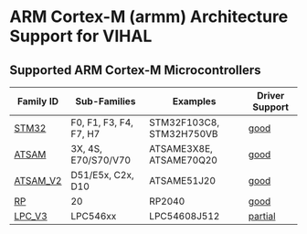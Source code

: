 # ARM Cortex-M (armm) Architecture Support for VIHAL

## Supported ARM Cortex-M Microcontrollers

 Family ID | Sub-Families | Examples | Driver Support
-----------|--------------|----------|---------------
[STM32](STM32) | F0, F1, F3, F4, F7, H7 | STM32F103C8, STM32H750VB | [good](armm/STM32)
[ATSAM](ATSAM) | 3X, 4S, E70/S70/V70 | ATSAME3X8E, ATSAME70Q20 | [good](armm/ATSAM)
[ATSAM_V2](ATSAM_V2) | D51/E5x, C2x, D10 | ATSAME51J20 | [good](armm/ATSAM_V2)
[RP](RP)       | 20  | RP2040 | [good](/armm/RP)
[LPC_V3](LPC_V3)  | LPC546xx | LPC54608J512 | [partial](LPC_V3)
